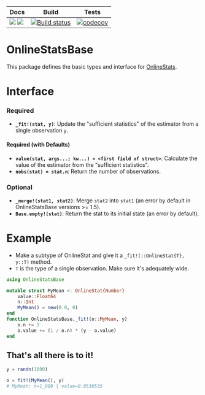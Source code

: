 
| Docs | Build | Tests |
|------|--------|-------|
| [![](https://img.shields.io/badge/docs-stable-blue.svg)](https://joshday.github.io/OnlineStats.jl/stable) [![](https://img.shields.io/badge/docs-latest-blue.svg)](https://joshday.github.io/OnlineStats.jl/latest)  | [![Build status](https://github.com/joshday/OnlineStatsBase.jl/workflows/CI/badge.svg)](https://github.com/joshday/OnlineStatsBase.jl/actions?query=workflow%3ACI+branch%3Amaster) | [![codecov](https://codecov.io/gh/joshday/OnlineStatsBase.jl/branch/master/graph/badge.svg)](https://codecov.io/gh/joshday/OnlineStatsBase.jl) |

# OnlineStatsBase

This package defines the basic types and interface for [OnlineStats](https://github.com/joshday/OnlineStats.jl).

# Interface

### Required

- **`_fit!(stat, y)`**: Update the "sufficient statistics" of the estimator from a single observation `y`.

#### Required (with Defaults)

- **`value(stat, args...; kw...) = <first field of struct>`**:  Calculate the value of the estimator from the "sufficient statistics".
- **`nobs(stat) = stat.n`**: Return the number of observations.

### Optional

- **`_merge!(stat1, stat2)`**: Merge `stat2` into `stat1` (an error by default in OnlineStatsBase versions >= 1.5).
- **`Base.empty!(stat)`**: Return the stat to its initial state (an error by default).


# Example

- Make a subtype of OnlineStat and give it a `_fit!(::OnlineStat{T}, y::T)` method.
- `T` is the type of a single observation.  Make sure it's adequately wide.

```julia
using OnlineStatsBase

mutable struct MyMean <: OnlineStat{Number}
    value::Float64
    n::Int
    MyMean() = new(0.0, 0)
end
function OnlineStatsBase._fit!(o::MyMean, y)
    o.n += 1
    o.value += (1 / o.n) * (y - o.value)
end
```

## That's all there is to it!

```julia
y = randn(1000)

o = fit!(MyMean(), y)
# MyMean: n=1_000 | value=0.0530535
```
